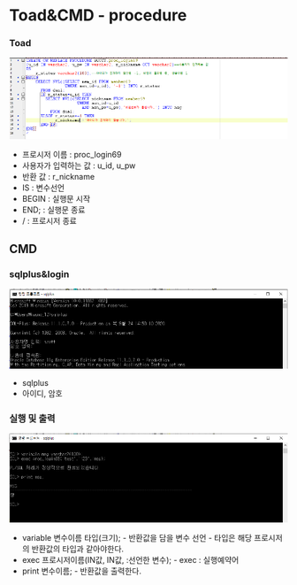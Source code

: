 # Toad&CMD - procedure

### Toad

![nickname procedure](../../.gitbook/assets/1%20%2814%29.png)

* 프로시저 이름 : proc\_login69
* 사용자가 입력하는 값 : u\_id, u\_pw
* 반환 값 : r\_nickname
* IS : 변수선언
* BEGIN : 실행문 시작
* END; : 실행문 종료
* / : 프로시저 종료

## CMD

### sqlplus&login

![cmd sql &#xB85C;&#xADF8;&#xC778;](../../.gitbook/assets/2%20%2810%29.png)

* sqlplus
* 아이디, 암호 

### 실행 및 출력

![&#xC2E4;&#xD589; &#xBC0F; print](../../.gitbook/assets/3%20%2811%29.png)

* variable 변수이름 타입\(크기\); - 반환값을 담을 변수 선언 - 타입은 해당 프로시저의 반환값의 타입과 같아야한다.
* exec 프로시저이름\(IN값, IN값, :선언한 변수\); - exec : 실행예약어
* print 변수이름; - 반환값을 출력한다.

